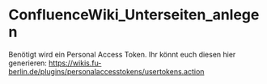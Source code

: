 # ConfluenceWiki_Unterseiten_anlegen
Benötigt wird ein Personal Access Token.
Ihr könnt euch diesen hier generieren: https://wikis.fu-berlin.de/plugins/personalaccesstokens/usertokens.action
